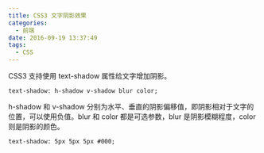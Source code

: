 ```yaml
---
title: CSS3 文字阴影效果
categories:
  - 前端
date: 2016-09-19 13:37:49
tags:
  - CSS
---
```


CSS3 支持使用 text-shadow 属性给文字增加阴影。

```
text-shadow: h-shadow v-shadow blur color;
```
<!-- more -->

h-shadow 和 v-shadow 分别为水平、垂直的阴影偏移值，即阴影相对于文字的位置，可以使用负值。blur 和 color 都是可选参数，blur 是阴影模糊程度，color 则是阴影的颜色。

```
text-shadow: 5px 5px 5px #000;
```